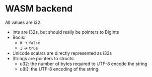# WASM backend

All values are i32.

* Ints are i32s, but should really be pointers to BigInts
* Bools:
  * `0` -> `false`
  * `1` -> `true`
* Unicode scalars are directly represented as i32s
* Strings are pointers to structs:
  * u32: the number of bytes required to UTF-8 encode the string
  * u8[]: the UTF-8 encoding of the string 

